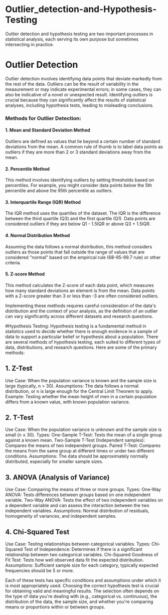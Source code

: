 # Outlier_detection-and-Hypothesis-Testing
Outlier detection and hypothesis testing are two important processes in statistical analysis, each serving its own purpose but sometimes intersecting in practice.

# Outlier Detection
Outlier detection involves identifying data points that deviate markedly from the rest of the data. Outliers can be the result of variability in the measurement or 
may indicate experimental errors; in some cases, they can also be indicative of a novel or unexpected result. 
Identifying outliers is crucial because they can significantly affect the results of statistical analyses,
including hypothesis tests, leading to misleading conclusions.

### Methods for Outlier Detection:
#### 1. Mean and Standard Deviation Method
Outliers are defined as values that lie beyond a certain number of standard deviations from the mean. A common rule of thumb is to label data points
 as outliers if they are more than 2 or 3 standard deviations away from the mean.

#### 2. Percentile Method
This method involves identifying outliers by setting thresholds based on percentiles. For example, you might consider data points
below the 5th percentile and above the 95th percentile as outliers.

#### 3. Interquartile Range (IQR) Method
The IQR method uses the quartiles of the dataset. The IQR is the difference between the third quartile (Q3) and the first quartile (Q1).
Data points are considered outliers if they are below Q1 - 1.5IQR or above Q3 + 1.5IQR.

#### 4. Normal Distribution Method
Assuming the data follows a normal distribution, this method considers outliers as those points that fall outside the
range of values that are considered "normal" based on the empirical rule (68-95-99.7 rule) or other criteria.

#### 5. Z-score Method
This method calculates the Z-score of each data point, which measures how many standard deviations an element is from the mean.
Data points with a Z-score greater than 3 or less than -3 are often considered outliers.

Implementing these methods requires careful consideration of the data's distribution and the context of your analysis,
as the definition of an outlier can vary significantly across different datasets and research questions.

#Hypothesis Testing:
Hypothesis testing is a fundamental method in statistics used to decide whether there is enough evidence in a sample of data 
to support a particular belief or hypothesis about a population. There are several methods of hypothesis testing, each suited to different types of data,
distributions, and research questions.
Here are some of the primary methods:

## 1. Z-Test
Use Case: When the population variance is known and the sample size is large (typically, n > 30).
Assumptions: The data follows a normal distribution, or n is large enough for the Central Limit Theorem to apply.
Example: Testing whether the mean height of men in a certain population differs from a known value, with known population variance.
## 2. T-Test
Use Case: When the population variance is unknown and the sample size is small (n ≤ 30).
Types:
One-Sample T-Test: Tests the mean of a single group against a known mean.
Two-Sample T-Test (Independent samples): Compares the means of two independent groups.
Paired T-Test: Compares the means from the same group at different times or under two different conditions.
Assumptions: The data should be approximately normally distributed, especially for smaller sample sizes.
## 3. ANOVA (Analysis of Variance)
Use Case: Comparing the means of three or more groups.
Types:
One-Way ANOVA: Tests differences between groups based on one independent variable.
Two-Way ANOVA: Tests the effect of two independent variables on a dependent variable and can assess the interaction between the two independent variables.
Assumptions: Normal distribution of residuals, homogeneity of variances, and independent samples.
## 4. Chi-Squared Test
Use Case: Testing relationships between categorical variables.
Types:
Chi-Squared Test of Independence: Determines if there is a significant relationship between two categorical variables.
Chi-Squared Goodness of Fit Test: Tests how well observed data fit the expected distribution.
Assumptions: Sufficient sample size for each category, typically expected frequencies should be 5 or more.

Each of these tests has specific conditions and assumptions under which it is most appropriately used. 
Choosing the correct hypothesis test is crucial for obtaining valid and meaningful results. 
The selection often depends on the type of data you're dealing with (e.g., categorical vs. continuous), the distribution of the data, 
the sample size, and whether you're comparing means or proportions within or between groups.




